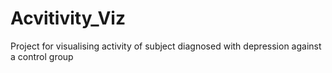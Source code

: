 # Acvitivity_Viz
Project for visualising activity of subject diagnosed with depression against a control group

